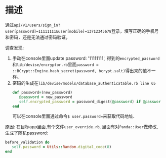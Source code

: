 # 描述
通过`api/v1/users/sign_in?user[password]=11111111&user[mobile]=13712345678`登录，填写正确的手机号和密码，还是无法通过密码验证。

调查发现:
1. 手动在console里面update password: '11111111', 得到的`encrypted_password`和`lib/devise/encryptor.rb`里面`password = ::BCrypt::Engine.hash_secret(password, bcrypt.salt)`得出来的值不一样。
2. 密码的生成在`lib/devise/models/database_authenticatable.rb line 65`
   ~~~ruby
   def password=(new_password)
      @password = new_password
      self.encrypted_password = password_digest(@password) if @password.present?
   end
   ~~~
   可以在console里面通过命令`$ user.password=`来获取代码地址.

原因:
在目标app里面,有个文件`user_override.rb`, 里面有对`Panda::User`做修改, 生成了随机password:
~~~ruby
before_validation do 
   self.password = Utils::Random.digital_code(8)
end
~~~